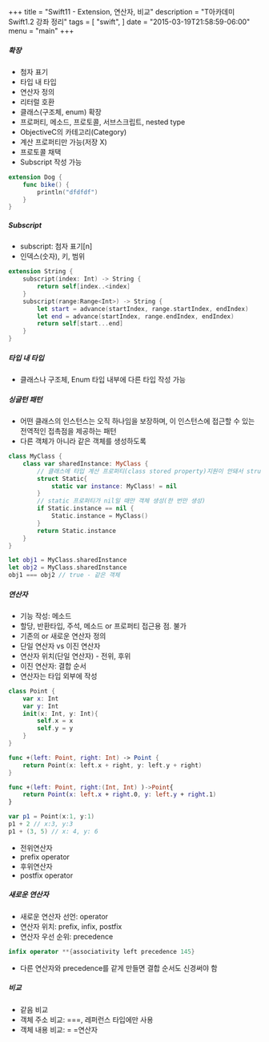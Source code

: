 +++
title = "Swift11 - Extension, 연산자, 비교"
description = "T아카데미 Swift1.2 강좌 정리"
tags = [
    "swift",
]
date = "2015-03-19T21:58:59-06:00"
menu = "main"
+++


##### 확장

- 첨자 표기
- 타입 내 타입
- 연산자 정의
- 리터럴 호환
- 클래스(구조체, enum) 확장
 - 프로퍼티, 메소드, 프로토콜, 서브스크립트, nested type
- ObjectiveC의 카테고리(Category)
- 계산 프로퍼티만 가능(저장 X)
- 프로토콜 채택
- Subscript 작성 가능

```swift
extension Dog {
	func bike() {
    	println("dfdfdf")
    }
}
```

##### Subscript

- subscript: 첨자 표기[n]
 - 인덱스(숫자), 키, 범위
 
```swift
extension String {
	subscript(index: Int) -> String {
    	return self[index..<index]
    }
    subscript(range:Range<Int>) -> String {
    	let start = advance(startIndex, range.startIndex, endIndex)
        let end = advance(startIndex, range.endIndex, endIndex)
        return self[start...end]
    }
}
```


##### 타입 내 타입

- 클래스나 구조체, Enum 타입 내부에 다른 타입 작성 가능

##### 싱글턴 패턴

- 어떤 클래스의 인스턴스는 오직 하나임을 보장하며, 이 인스턴스에 접근할 수 있는 전역적인 접촉점을 제공하는 패턴
- 다른 객체가 아니라 같은 객체를 생성하도록

```swift
class MyClass {
    class var sharedInstance: MyClass {
        // 클래스에 타입 계산 프로퍼티(class stored property)지원이 안돼서 struct 사용
        struct Static{
            static var instance: MyClass! = nil
        }
        // static 프로퍼티가 nil일 때만 객체 생성(한 번만 생성)
        if Static.instance == nil {
            Static.instance = MyClass()
        }
        return Static.instance
    }
}

let obj1 = MyClass.sharedInstance
let obj2 = MyClass.sharedInstance
obj1 === obj2 // true - 같은 객체
```


##### 연산자

- 기능 작성: 메소드
- 할당, 반환타입, 주석, 메소드 or 프로퍼티 접근용 점. 불가
- 기존의 or 새로운 연산자 정의
- 단일 연산자 vs 이진 연산자
- 연산자 위치(단일 연산자) - 전위, 후위
- 이진 연산자: 결합 순서
- 연산자는 타입 외부에 작성

```swift
class Point {
    var x: Int
    var y: Int
    init(x: Int, y: Int){
        self.x = x
        self.y = y
    }
}

func +(left: Point, right: Int) -> Point {
    return Point(x: left.x + right, y: left.y + right)
}

func +(left: Point, right:(Int, Int) )->Point{
    return Point(x: left.x + right.0, y: left.y + right.1)
}

var p1 = Point(x:1, y:1)
p1 + 2 // x:3, y:3
p1 + (3, 5) // x: 4, y: 6
```

- 전위연산자 
 - prefix operator
- 후위연산자
 - postfix operator
 
 
##### 새로운 연산자 
- 새로운 연산자 선언: operator
- 연산자 위치: prefix, infix, postfix
- 연산자 우선 순위: precedence

```swift
infix operator **{associativity left precedence 145}
```

- 다른 연산자와 precedence를 같게 만들면 결합 순서도 신경써야 함

##### 비교
- 같음 비교 
 - 객체 주소 비교: ===, 레퍼런스 타입에만 사용
 - 객체 내용 비교: = =연산자



 